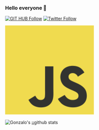 ### Hello everyone 👋

[![GIT HUB Follow](https://img.shields.io/github/followers/gnieto11?label=1&style=social)](https://github.com/gnieto11)
[![Twitter Follow](https://img.shields.io/twitter/follow/gonzalonietot?style=social)](https://twitter.com/gonzalonietot)


[![Javascript](https://raw.githubusercontent.com/github/explore/80688e429a7d4ef2fca1e82350fe8e3517d3494d/topics/javascript/javascript.png)](https://twitter.com/gonzalonietot)


![Gonzalo's ¡¡github stats](https://github-readme-stats.vercel.app/api?username=gnieto11&show_icons=true&theme=highcontrast)

